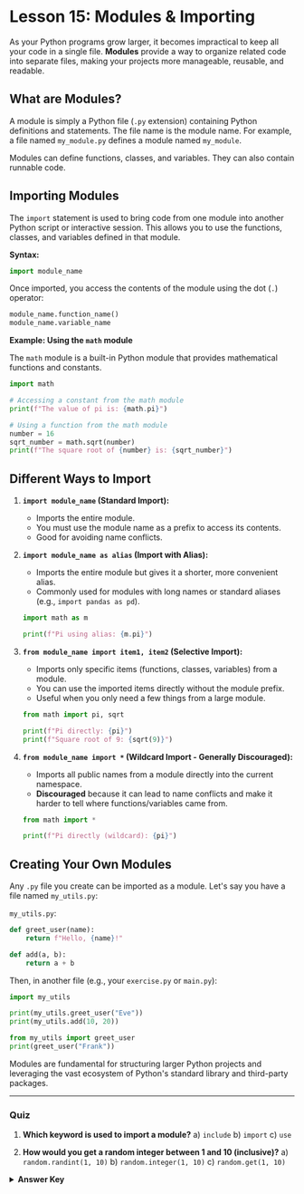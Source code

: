 # Lesson 15: Modules & Importing

As your Python programs grow larger, it becomes impractical to keep all your code in a single file. **Modules** provide a way to organize related code into separate files, making your projects more manageable, reusable, and readable.

## What are Modules?

A module is simply a Python file (`.py` extension) containing Python definitions and statements. The file name is the module name. For example, a file named `my_module.py` defines a module named `my_module`.

Modules can define functions, classes, and variables. They can also contain runnable code.

## Importing Modules

The `import` statement is used to bring code from one module into another Python script or interactive session. This allows you to use the functions, classes, and variables defined in that module.

**Syntax:**

```python
import module_name
```

Once imported, you access the contents of the module using the dot (`.`) operator:

```python
module_name.function_name()
module_name.variable_name
```

**Example: Using the `math` module**

The `math` module is a built-in Python module that provides mathematical functions and constants.

```python
import math

# Accessing a constant from the math module
print(f"The value of pi is: {math.pi}")

# Using a function from the math module
number = 16
sqrt_number = math.sqrt(number)
print(f"The square root of {number} is: {sqrt_number}")
```

## Different Ways to Import

1.  **`import module_name` (Standard Import):**
    *   Imports the entire module.
    *   You must use the module name as a prefix to access its contents.
    *   Good for avoiding name conflicts.

2.  **`import module_name as alias` (Import with Alias):**
    *   Imports the entire module but gives it a shorter, more convenient alias.
    *   Commonly used for modules with long names or standard aliases (e.g., `import pandas as pd`).
    ```python
    import math as m

    print(f"Pi using alias: {m.pi}")
    ```

3.  **`from module_name import item1, item2` (Selective Import):**
    *   Imports only specific items (functions, classes, variables) from a module.
    *   You can use the imported items directly without the module prefix.
    *   Useful when you only need a few things from a large module.
    ```python
    from math import pi, sqrt

    print(f"Pi directly: {pi}")
    print(f"Square root of 9: {sqrt(9)}")
    ```

4.  **`from module_name import *` (Wildcard Import - Generally Discouraged):**
    *   Imports all public names from a module directly into the current namespace.
    *   **Discouraged** because it can lead to name conflicts and make it harder to tell where functions/variables came from.
    ```python
    from math import *

    print(f"Pi directly (wildcard): {pi}")
    ```

## Creating Your Own Modules

Any `.py` file you create can be imported as a module. Let's say you have a file named `my_utils.py`:

`my_utils.py`:
```python
def greet_user(name):
    return f"Hello, {name}!"

def add(a, b):
    return a + b
```

Then, in another file (e.g., your `exercise.py` or `main.py`):

```python
import my_utils

print(my_utils.greet_user("Eve"))
print(my_utils.add(10, 20))

from my_utils import greet_user
print(greet_user("Frank"))
```

Modules are fundamental for structuring larger Python projects and leveraging the vast ecosystem of Python's standard library and third-party packages.

--- 

### Quiz

1.  **Which keyword is used to import a module?**
    a) `include`
    b) `import`
    c) `use`

2.  **How would you get a random integer between 1 and 10 (inclusive)?**
    a) `random.randint(1, 10)`
    b) `random.integer(1, 10)`
    c) `random.get(1, 10)`

<details>
  <summary><b>Answer Key</b></summary>
  1. b
  2. a
</details>